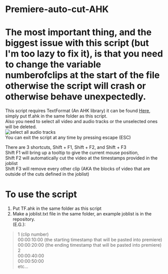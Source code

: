 # Premiere-auto-cut-AHK

# The most important thing, and the biggest issue with this script (but I'm too lazy to fix it), is that you need to change the variable numberofclips at the start of the file otherwise the script will crash or otherwise behave unexpectedly.  
This script requires TextFormat (An AHK library) it can be found [Here](https://github.com/hi5/TF), simply put tf.ahk in the same folder as this script.  
Also you need to select all video and audio tracks or the unselected ones will be deleted.  
![select all audio tracks](https://github.com/tntmod54321/Premiere-auto-cut-AHK-/blob/master/Screenshot_139.png)  
You can exit the script at any time by pressing escape (ESC)  
  
There are 3 shortcuts, Shift + F1, Shift + F2, and Shift + F3  
Shift F1 will bring up a tooltip to give the current mouse position,  
Shift F2 will automatically cut the video at the timestamps provided in the joblist  
Shift F3 will remove every other clip (AKA the blocks of video that are outside of the cuts defined in the joblist)  
# To use the script  
1. Put TF.ahk in the same folder as this script  
2. Make a joblist.txt file in the same folder, an example joblist is in the repository.  
(E.G.):
>1 (clip number)  
00:00:10:00 (the starting timestamp that will be pasted into premiere)  
00:00:20:00 (the ending timestamp that will be pasted into premiere)  
2  
00:00:40:00  
00:00:50:00  
etc...  
